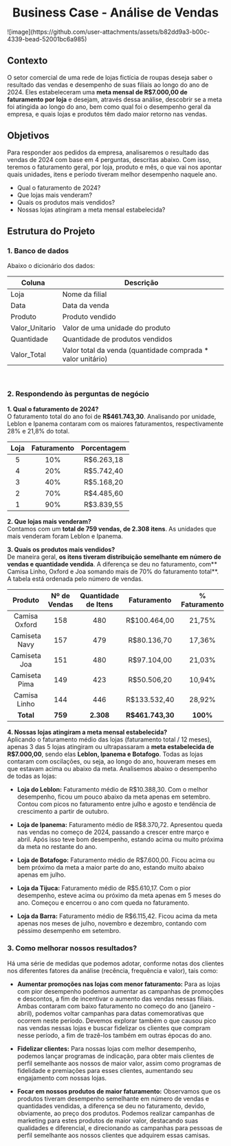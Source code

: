 
<h1 align="center">Business Case - Análise de Vendas</h1>
![image](https://github.com/user-attachments/assets/b82dd9a3-b00c-4339-bead-52001bc6a985)



## Contexto
O setor comercial de uma rede de lojas fictícia de roupas deseja saber o resultado das vendas e desempenho de suas filiais ao longo do ano de 2024. Eles estabeleceram uma **meta mensal de R$7.000,00 de faturamento por loja** e desejam, através dessa análise, descobrir se a meta foi atingida ao longo do ano, bem como qual foi o desempenho geral da empresa, e quais lojas e produtos têm dado maior retorno nas vendas.

## Objetivos
Para responder aos pedidos da empresa, analisaremos o resultado das vendas de 2024 com base em 4 perguntas, descritas abaixo. Com isso, teremos o faturamento geral, por loja, produto e mês, o que vai nos apontar quais unidades, itens e período tiveram melhor desempenho naquele ano.

* Qual o faturamento de 2024?
* Que lojas mais venderam?
* Quais os produtos mais vendidos?
* Nossas lojas atingiram a meta mensal estabelecida?

## Estrutura do Projeto
### 1. Banco de dados
Abaixo o dicionário dos dados:

| Coluna | Descrição |
|----------|----------|
| Loja | Nome da filial  |
| Data   | Data da venda  |
| Produto  | Produto vendido  |
| Valor_Unitario | Valor de uma unidade do produto |
| Quantidade | Quantidade de produtos vendidos  |
| Valor_Total  | Valor total da venda (quantidade comprada * valor unitário) |

<br>

### 2. Respondendo às perguntas de negócio

**1. Qual o faturamento de 2024?**  
O faturamento total do ano foi de **R$461.743,30**. Analisando por unidade, Leblon e Ipanema contaram com os maiores faturamentos, respectivamente 28% e 21,8% do total.

| Loja | Faturamento | Porcentagem |
|:-----------:|:-------------------:|:-------------------:|
| 5  | 10% | R$6.263,18|
| 4  | 20% | R$5.742,40 |
| 3  | 40% | R$5.168,20 |
| 2  | 70% | R$4.485,60 |
| 1  | 90% | R$3.839,55 |  

**2. Que lojas mais venderam?**  
Contamos com um **total de 759 vendas, de 2.308 itens**. As unidades que mais venderam foram Leblon e Ipanema.

**3. Quais os produtos mais vendidos?**  
De maneira geral, **os itens tiveram distribuição semelhante em número de vendas e quantidade vendida**. A diferença se deu no faturamento, com** Camisa Linho, Oxford e Joa somando mais de 70% do faturamento total**. A tabela está ordenada pelo número de vendas.

| Produto | Nº de Vendas | Quantidade de Itens | Faturamento | % Faturamento |
|:-------:|:------------:|:-------------------:|:-----------:|:-------------:|
| Camisa Oxford | 158 | 480 | R$100.464,00 | 21,75% |
| Camiseta Navy | 157 | 479 | R$80.136,70 | 17,36% |
| Camiseta Joa | 151 | 480 | R$97.104,00 | 21,03% |
| Camiseta Pima | 149 | 423 | R$50.506,20 | 10,94% |
| Camisa Linho | 144 | 446 | R$133.532,40 | 28,92% |
| **Total** | **759** | **2.308** | **R$461.743,30** | **100%** |

**4. Nossas lojas atingiram a meta mensal estabelecida?**  
Aplicando o faturamento médio das lojas (faturamento total / 12 meses), apenas 3 das 5 lojas atingiram ou ultrapassaram a **meta estabelecida de R$7.000,00**, sendo elas **Leblon, Ipanema e Botafogo**. Todas as lojas contaram com oscilações, ou seja, ao longo do ano, houveram meses em que estavam acima ou abaixo da meta. Analisemos abaixo o desempenho de todas as lojas:

* **Loja do Leblon:** Faturamento médio de R$10.388,30. Com o melhor desempenho, ficou um pouco abaixo da meta apenas em setembro. Contou com picos no faturamento entre julho e agosto e tendência de crescimento a partir de outubro.

* **Loja de Ipanema:** Faturamento médio de R$8.370,72. Apresentou queda nas vendas no começo de 2024, passando a crescer entre março e abril. Após isso teve bom desempenho, estando acima ou muito próxima da meta no restante do ano.

* **Loja de Botafogo:** Faturamento médio de R$7.600,00. Ficou acima ou bem próximo da meta a maior parte do ano, estando muito abaixo apenas em julho.

* **Loja da Tijuca:** Faturamento médio de R$5.610,17. Com o pior desempenho, esteve acima ou próximo da meta apenas em 5 meses do ano. Começou e encerrou o ano com queda no faturamento.

* **Loja da Barra:** Faturamento médio de R$6.115,42. Ficou acima da meta apenas nos meses de julho, novembro e dezembro, contando com péssimo desempenho em setembro.

### 3. Como melhorar nossos resultados?
Há uma série de medidas que podemos adotar, conforme notas dos clientes nos diferentes fatores da análise (recência, frequência e valor), tais como:

* **Aumentar promoções nas lojas com menor faturamento:** Para as lojas com pior desempenho podemos aumentar as campanhas de promoções e descontos, a fim de incentivar o aumento das vendas nessas filiais. Ambas contaram com baixo faturamento no começo do ano (janeiro - abril), podemos voltar campanhas para datas comemorativas que ocorrem neste período. Devemos explorar também o que causou pico nas vendas nessas lojas e buscar fidelizar os clientes que compram nesse período, a fim de trazê-los também em outras épocas do ano.

* **Fidelizar clientes:** Para nossas lojas com melhor desempenho, podemos lançar programas de indicação, para obter mais clientes de perfil semelhante aos nossos de maior valor, assim como programas de fidelidade e premiações para esses clientes, aumentando seu engajamento com nossas lojas.

* **Focar em nossos produtos de maior faturamento:** Observamos que os produtos tiveram desempenho semelhante em número de vendas e quantidades vendidas, a diferença se deu no faturamento, devido, obviamente, ao preço dos produtos. Podemos realizar campanhas de marketing para estes produtos de maior valor, destacando suas qualidades e diferencial, e direcionando as campanhas para pessoas de perfil semelhante aos nossos clientes que adquirem essas camisas.
